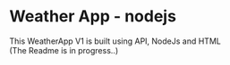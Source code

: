 # Weather App - nodejs
This WeatherApp V1 is built using API, NodeJs and HTML
<br>
(The Readme is in progress..)
